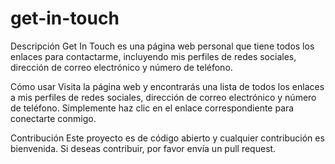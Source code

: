 # get-in-touch
Descripción
Get In Touch es una página web personal que tiene todos los enlaces para contactarme, incluyendo mis perfiles de redes sociales, dirección de correo electrónico y número de teléfono.

Cómo usar
Visita la página web y encontrarás una lista de todos los enlaces a mis perfiles de redes sociales, dirección de correo electrónico y número de teléfono. Simplemente haz clic en el enlace correspondiente para conectarte conmigo.

Contribución
Este proyecto es de código abierto y cualquier contribución es bienvenida. Si deseas contribuir, por favor envía un pull request.
